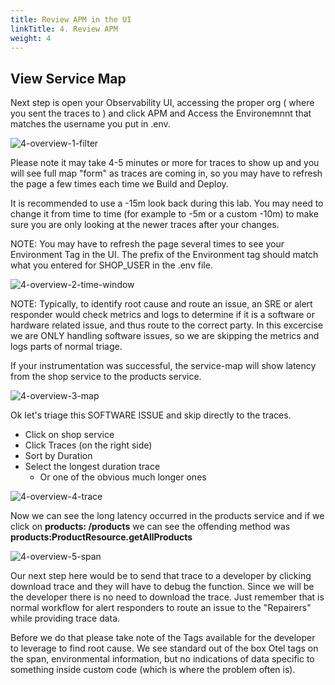 ```yaml
---
title: Review APM in the UI
linkTitle: 4. Review APM
weight: 4
---
```


## View Service Map

Next step is open your Observability UI, accessing the proper org ( where you sent the traces to ) and click APM and Access the Environemnnt that matches the username you put in .env.

![4-overview-1-filter](../images/4-overview-1-filter.png)

Please note it may take 4-5 minutes or more for traces to show up and you will see full map "form" as traces are coming in, so you may have to refresh the page a few times each time we Build and Deploy.

It is recommended to use a -15m look back during this lab. You may need to change it from time to time (for example to -5m or a custom -10m) to make sure you are only looking at the newer traces after your changes.

NOTE: You may have to refresh the page several times to see your Environment Tag in the UI. The prefix of the Environment tag should match what you entered for SHOP_USER in the .env file.

![4-overview-2-time-window](../images/4-overview-2-time-window.png)

NOTE: Typically, to identify root cause and route an issue, an SRE or alert responder would check metrics and logs to determine if it is a software or hardware related issue, and thus route to the correct party. In this excercise we are ONLY handling software issues, so we are skipping the metrics and logs parts of normal triage.

If your instrumentation was successful, the service-map will show latency from the shop service to the products service.

![4-overview-3-map](../images/4-overview-3-map.png)

Ok let's triage this SOFTWARE ISSUE and skip directly to the traces.

* Click on shop service
* Click Traces (on the right side)
* Sort by Duration
* Select the longest duration trace
  * Or one of the obvious much longer ones

![4-overview-4-trace](../images/4-overview-4-trace.png)

Now we can see the long latency occurred in the products service and if we click on **products: /products** we can see the offending method was **products:ProductResource.getAllProducts**

![4-overview-5-span](../images/4-overview-5-span.png)

Our next step here would be to send that trace to a developer by clicking download trace and they will have to debug the function. Since we will be the developer there is no need to download the trace. Just remember that is normal workflow for alert responders to route an issue to the "Repairers" while providing trace data.

Before we do that please take note of the Tags available for the developer to leverage to find root cause. We see standard out of the box Otel tags on the span, environmental information, but no indications of data specific to something inside custom code (which is where the problem often is).

